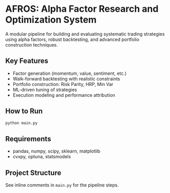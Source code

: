 # AFROS: Alpha Factor Research and Optimization System

A modular pipeline for building and evaluating systematic trading strategies using alpha factors, robust backtesting, and advanced portfolio construction techniques.

## Key Features
- Factor generation (momentum, value, sentiment, etc.)
- Walk-forward backtesting with realistic constraints
- Portfolio construction: Risk Parity, HRP, Min Var
- ML-driven tuning of strategies
- Execution modeling and performance attribution

## How to Run
```bash
python main.py
```

## Requirements
- pandas, numpy, scipy, sklearn, matplotlib
- cvxpy, optuna, statsmodels

## Project Structure
See inline comments in `main.py` for the pipeline steps.